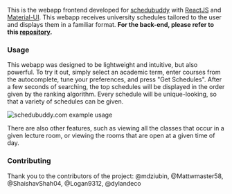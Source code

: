 This is the webapp frontend developed for
[schedubuddy](https://schedubuddy.com/)
with
[ReactJS](https://reactjs.org/)
and
[Material-UI](https://next.material-ui.com/).
This webapp receives university schedules tailored to the user and displays them in a familiar format.
**For the back-end, please refer to this [repository](https://github.com/Exanut/schedubuddy-server).**

### Usage
This webapp was designed to be lightweight and intuitive, but also powerful.
To try it out, simply select an academic term, enter courses from the autocomplete, tune your preferences, and press "Get Schedules".
After a few seconds of searching, the top schedules will be displayed in the order given by the ranking algorithm.
Every schedule will be unique-looking, so that a variety of schedules can be given.

![schedubuddy.com example usage](https://i.imgur.com/rXbTPxY.png)

There are also other features, such as viewing all the classes that occur in a given lecture room, or viewing the rooms that are open at a given time of day.

### Contributing
Thank you to the contributors of the project: @mdziubin, @Mattwmaster58, @ShaishavShah04, @Logan9312, @dylandeco
